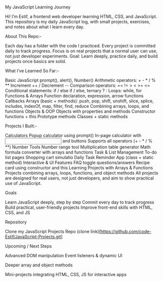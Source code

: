 My JavaScript Learning Journey

Hi! I’m Estif, a frontend web developer learning HTML, CSS, and JavaScript.
This repository is my daily JavaScript log, with small projects, exercises, and notes about what I learn every day.

 About This Repo:-

Each day has a folder with the code I practiced.
Every project is committed daily to track progress.
Focus is on real projects that a normal user can use, not just developer experiments.
Goal: Learn deeply, practice daily, and build projects once basics are solid.

 What I’ve Learned So Far:-

Basic JavaScript
prompt(), alert(), Number()
Arithmetic operators: + - * / % **
Increment ++ / Decrement --
Comparison operators: == != > < >= <=
Conditional statements: if / else if / else, ternary ? :
Loops: while, for
Functions & Arrays
Function declaration, expression, arrow functions
Callbacks
Arrays (basic + methods): push, pop, shift, unshift, slice, splice, includes, indexOf, map, filter, find, reduce
Combining arrays, loops, and functions
Objects & OOP
Objects with properties and methods
Constructor functions + this
Prototype methods
Classes + static methods

 Projects I Built:-


Calculators
Popup calculator using prompt()
In-page calculator with <input> and buttons
Supports all operators (+ - * / % **)
Number Tools
Number range tool
Multiplication table generator
Math formula converter with arrays and functions
Task & List Management
To-do list pages
Shopping cart simulatio
Daily Task Reminder App (class + static method)
Interactive & UI Features
FAQ toggle questions/answers
Recipe card using constructor and this
Learning Projects with Arrays & Functions
Projects combining arrays, loops, functions, and object methods
All projects are designed for real users, not just developers, and aim to show practical use of JavaScript.

 Goals

Learn JavaScript deeply, step by step
Commit every day to track progress
Build practical, user-friendly projects
Improve front-end skills with HTML, CSS, and JS

Repository

Clone my JavaScript Projects Repo (clone link)[https://github.com/code-Estif/JavaScript-Projects.git]

Upcoming / Next Steps

Advanced DOM manipulation
Event listeners & dynamic UI

Deeper array and object methods

Mini-projects integrating HTML, CSS, JS for interactive apps
